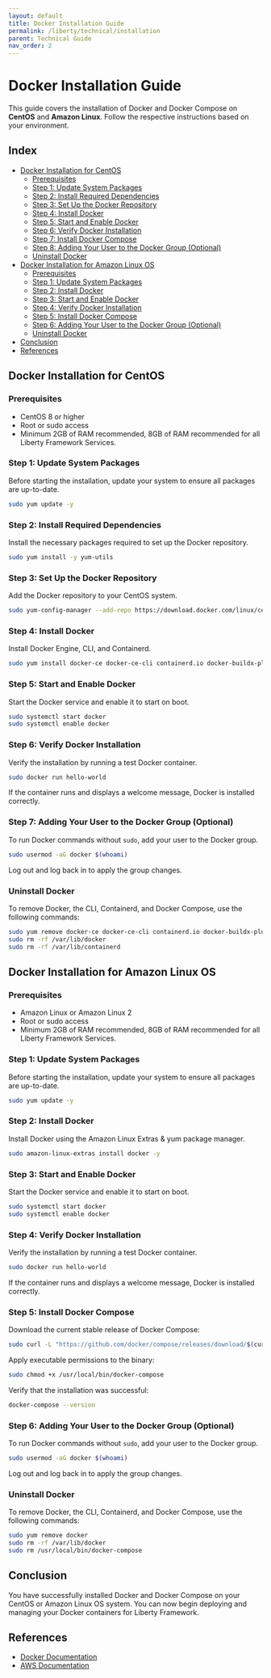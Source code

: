 ```yaml
---
layout: default
title: Docker Installation Guide
permalink: /liberty/technical/installation
parent: Technical Guide
nav_order: 2
---
```



# Docker Installation Guide

This guide covers the installation of Docker and Docker Compose on **CentOS** and **Amazon Linux**. Follow the respective instructions based on your environment.

## Index

- [Docker Installation for CentOS](#docker-installation-for-centos)
  - [Prerequisites](#prerequisites)
  - [Step 1: Update System Packages](#step-1-update-system-packages)
  - [Step 2: Install Required Dependencies](#step-2-install-required-dependencies)
  - [Step 3: Set Up the Docker Repository](#step-3-set-up-the-docker-repository)
  - [Step 4: Install Docker](#step-4-install-docker)
  - [Step 5: Start and Enable Docker](#step-5-start-and-enable-docker)
  - [Step 6: Verify Docker Installation](#step-6-verify-docker-installation)
  - [Step 7: Install Docker Compose](#step-7-install-docker-compose)
  - [Step 8: Adding Your User to the Docker Group (Optional)](#step-8-adding-your-user-to-the-docker-group-optional)
  - [Uninstall Docker](#uninstall-docker)
- [Docker Installation for Amazon Linux OS](#docker-installation-for-amazon-linux-os)
  - [Prerequisites](#prerequisites-1)
  - [Step 1: Update System Packages](#step-1-update-system-packages-1)
  - [Step 2: Install Docker](#step-2-install-docker)
  - [Step 3: Start and Enable Docker](#step-3-start-and-enable-docker)
  - [Step 4: Verify Docker Installation](#step-4-verify-docker-installation)
  - [Step 5: Install Docker Compose](#step-5-install-docker-compose)
  - [Step 6: Adding Your User to the Docker Group (Optional)](#step-6-adding-your-user-to-the-docker-group-optional-1)
  - [Uninstall Docker](#uninstall-docker-1)
- [Conclusion](#conclusion)
- [References](#references)

## Docker Installation for CentOS

### Prerequisites

- CentOS 8 or higher
- Root or sudo access
- Minimum 2GB of RAM recommended, 8GB of RAM recommended for all Liberty Framework Services.

### Step 1: Update System Packages

Before starting the installation, update your system to ensure all packages are up-to-date.

```bash
sudo yum update -y
```

### Step 2: Install Required Dependencies

Install the necessary packages required to set up the Docker repository.

```bash
sudo yum install -y yum-utils 
```

### Step 3: Set Up the Docker Repository

Add the Docker repository to your CentOS system.

```bash
sudo yum-config-manager --add-repo https://download.docker.com/linux/centos/docker-ce.repo
```

### Step 4: Install Docker

Install Docker Engine, CLI, and Containerd.

```bash
sudo yum install docker-ce docker-ce-cli containerd.io docker-buildx-plugin docker-compose-plugin
```

### Step 5: Start and Enable Docker

Start the Docker service and enable it to start on boot.

```bash
sudo systemctl start docker
sudo systemctl enable docker
```

### Step 6: Verify Docker Installation

Verify the installation by running a test Docker container.

```bash
sudo docker run hello-world
```

If the container runs and displays a welcome message, Docker is installed correctly.


### Step 7: Adding Your User to the Docker Group (Optional)

To run Docker commands without `sudo`, add your user to the Docker group.

```bash
sudo usermod -aG docker $(whoami)
```

Log out and log back in to apply the group changes.

### Uninstall Docker

To remove Docker, the CLI, Containerd, and Docker Compose, use the following commands:

```bash
sudo yum remove docker-ce docker-ce-cli containerd.io docker-buildx-plugin docker-compose-plugin docker-ce-rootless-extras
sudo rm -rf /var/lib/docker
sudo rm -rf /var/lib/containerd
```

## Docker Installation for Amazon Linux OS

### Prerequisites

- Amazon Linux or Amazon Linux 2
- Root or sudo access
- Minimum 2GB of RAM recommended, 8GB of RAM recommended for all Liberty Framework Services.

### Step 1: Update System Packages

Before starting the installation, update your system to ensure all packages are up-to-date.

```bash
sudo yum update -y
```

### Step 2: Install Docker

Install Docker using the Amazon Linux Extras & yum package manager.

```bash
sudo amazon-linux-extras install docker -y
```

### Step 3: Start and Enable Docker

Start the Docker service and enable it to start on boot.

```bash
sudo systemctl start docker
sudo systemctl enable docker
```

### Step 4: Verify Docker Installation

Verify the installation by running a test Docker container.

```bash
sudo docker run hello-world
```

If the container runs and displays a welcome message, Docker is installed correctly.

### Step 5: Install Docker Compose

Download the current stable release of Docker Compose:

```bash
sudo curl -L "https://github.com/docker/compose/releases/download/$(curl -s https://api.github.com/repos/docker/compose/releases/latest | grep -Po '"tag_name": "\K.*?(?=")')/docker-compose-$(uname -s)-$(uname -m)" -o /usr/local/bin/docker-compose
```

Apply executable permissions to the binary:

```bash
sudo chmod +x /usr/local/bin/docker-compose
```

Verify that the installation was successful:

```bash
docker-compose --version
```

### Step 6: Adding Your User to the Docker Group (Optional)

To run Docker commands without `sudo`, add your user to the Docker group.

```bash
sudo usermod -aG docker $(whoami)
```

Log out and log back in to apply the group changes.

### Uninstall Docker

To remove Docker, the CLI, Containerd, and Docker Compose, use the following commands:

```bash
sudo yum remove docker
sudo rm -rf /var/lib/docker
sudo rm /usr/local/bin/docker-compose
```

## Conclusion

You have successfully installed Docker and Docker Compose on your CentOS or Amazon Linux OS system. You can now begin deploying and managing your Docker containers for Liberty Framework.

## References

- [Docker Documentation](https://docs.docker.com/)
- [AWS Documentation](https://docs.aws.amazon.com/)
